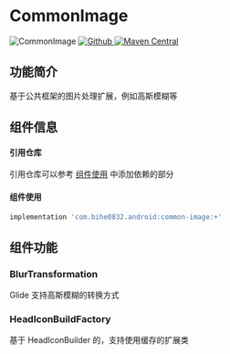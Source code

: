 # CommonImage

![CommonImage](https://img.shields.io/badge/AndroidAppFactory-CommonImage-brightgreen)
[ ![Github](https://img.shields.io/badge/Github-CommonImage-brightgreen?style=social) ](https://github.com/bihe0832/AndroidAppFactory/tree/master/CommonImage)
[ ![Maven Central](https://img.shields.io/maven-central/v/com.bihe0832.android/common-list) ](https://search.maven.org/artifact/com.bihe0832.android/common-list)

## 功能简介

基于公共框架的图片处理扩展，例如高斯模糊等

## 组件信息

#### 引用仓库

引用仓库可以参考 [组件使用](./../start.md) 中添加依赖的部分

#### 组件使用

```groovy
implementation 'com.bihe0832.android:common-image:+'
```

## 组件功能

### BlurTransformation

Glide 支持高斯模糊的转换方式


### HeadIconBuildFactory

基于 HeadIconBuilder 的，支持使用缓存的扩展类